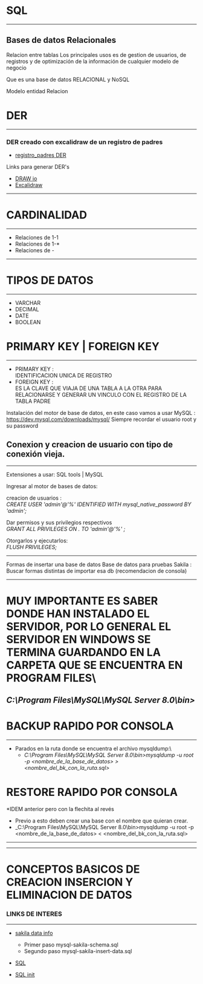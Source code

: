 # SQL
---


Bases de datos Relacionales
---

Relacion entre tablas 
Los principales usos es de gestion de usuarios, de registros y de optimización de la información de cualquier modelo de negocio

Que es una base de datos RELACIONAL y NoSQL


Modelo entidad Relacion

# DER
---
### DER creado con excalidraw de un registro de padres
- [registro_padres DER](https://excalidraw.com/#json=WiL6iyOHNwNUrViUIgEoM,YDzDurlYuSUSCG0z4Mfg1g)


Links para generar DER's
- [DRAW io](https://app.diagrams.net/)
- [Excalidraw](https://excalidraw.com/)
---

# CARDINALIDAD
---
- Relaciones de 1-1
- Relaciones de 1-*
- Relaciones de *-*
---

# TIPOS DE DATOS
---
- VARCHAR
- DECIMAL
- DATE
- BOOLEAN

# PRIMARY KEY | FOREIGN KEY 
---

- PRIMARY KEY :\
IDENTIFICACION UNICA DE REGISTRO 
- FOREIGN KEY :\
ES LA CLAVE QUE VIAJA DE UNA TABLA A LA OTRA PARA RELACIONARSE Y GENERAR UN VINCULO CON EL REGISTRO DE LA TABLA PADRE

Instalación del motor de base de datos, en este caso vamos a usar MySQL : 
https://dev.mysql.com/downloads/mysql/
Siempre recordar el usuario root y su password


## Conexion y creacion de usuario con tipo de conexión vieja.
--- 

Extensiones a usar: 
SQL tools | MySQL 

Ingresar al motor de bases de datos: 

creacion de usuarios :\
_CREATE USER 'admin'@'%' IDENTIFIED WITH mysql_native_password BY 'admin';_

Dar permisos y sus privilegios respectivos\
_GRANT ALL PRIVILEGES ON *.* TO 'admin'@'%' ;_

Otorgarlos y ejecutarlos:\
_FLUSH PRIVILEGES;_

---
Formas de insertar una base de datos
Base de datos para pruebas
Sakila : 
Buscar formas distintas de importar esa db (recomendacion de consola)


---
# MUY IMPORTANTE ES SABER DONDE HAN INSTALADO EL SERVIDOR, POR LO GENERAL EL SERVIDOR EN WINDOWS SE TERMINA GUARDANDO EN LA CARPETA QUE SE ENCUENTRA EN PROGRAM FILES\
_C:\Program Files\MySQL\MySQL Server 8.0\bin>_
---
# BACKUP RAPIDO POR CONSOLA
---
* Parados en la ruta donde se encuentra el archivo mysqldump:\
  - _C:\Program Files\MySQL\MySQL Server 8.0\bin>mysqldump -u root -p <nombre_de_la_base_de_datos> > <nombre_del_bk_con_la_ruta.sql>_


# RESTORE RAPIDO POR CONSOLA
*IDEM anterior pero con la flechita al revés
  - Previo a esto deben crear una base con el nombre que quieran crear.
  - _C:\Program Files\MySQL\MySQL Server 8.0\bin>mysqldump -u root -p <nombre_de_la_base_de_datos> < <nombre_del_bk_con_la_ruta.sql>
---

---

# CONCEPTOS BASICOS DE CREACION INSERCION Y ELIMINACION DE DATOS


### LINKS DE INTERES
---

- [sakila data info](https://github.com/jOOQ/sakila)
  - Primer paso mysql-sakila-schema.sql
  - Segundo paso mysql-sakila-insert-data.sql
  
 - [SQL](https://www.youtube.com/watch?v=uUdKAYl-F7g)
 - [SQL init](https://www.youtube.com/watch?v=e8gaffa3Ca8)
